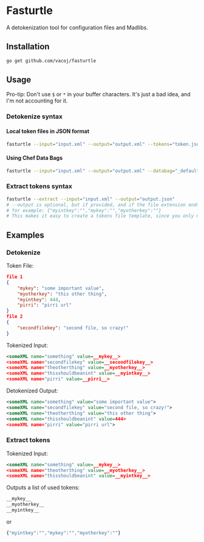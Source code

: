 # Fasturtle

A detokenization tool for configuration files and Madlibs.

## Installation

```bash
go get github.com/vacoj/fasturtle
```
## Usage

Pro-tip: Don't use ```$``` or ```*``` in your buffer characters.  It's just a bad idea, and I'm not accounting for it.

### Detokenize syntax

#### Local token files in JSON format

```bash
fasturtle --input="input.xml" --output="output.xml" --tokens="token.json,token2.json" --buffer="__"
```

#### Using Chef Data Bags

```bash
fasturtle --input="input.xml" --output="output.xml" --databag="_default" --buffer="__"
```

### Extract tokens syntax

```bash
fasturtle --extract --input="input.xml" --output="output.json"
# --output is optional, but if provided, and if the file extension ends in ".json", the keys will be formatted as JSON.
# for example: {"myintkey":"","mykey":"","myotherkey":""}
# This makes it easy to create a tokens file template, since you only need to plug in the values.
```

## Examples

### Detokenize
Token File:

```json
file 1
{
    "mykey": "some important value",
    "myotherkey": "this other thing",
    "myintkey": 444,
    "pirri": "pirri url"
}
file 2
{
    "secondfilekey": "second file, so crazy!"
}
```

Tokenized Input:

```xml
<someXML name="something" value=__mykey__>
<someXML name="secondfilekey" value=__secondfilekey__>
<someXML name="theotherthing" value=__myotherkey__>
<someXML name="thisshouldbeanint" value=__myintkey__>
<someXML name="pirri" value=__pirri__>
```

Detokenized Output:

```xml
<someXML name="something" value="some important value">
<someXML name="secondfilekey" value="second file, so crazy!">
<someXML name="theotherthing" value="this other thing">
<someXML name="thisshouldbeanint" value=444>
<someXML name="pirri" value="pirri url">
```

### Extract tokens

Tokenized Input:

```xml
<someXML name="something" value=__mykey__>
<someXML name="theotherthing" value=__myotherkey__>
<someXML name="thisshouldbeanint" value=__myintkey__>
```

Outputs a list of used tokens:
```bash
__mykey__
__myotherkey__
__myintkey__
```

or

```javascript
{"myintkey":"","mykey":"","myotherkey":""}
```
